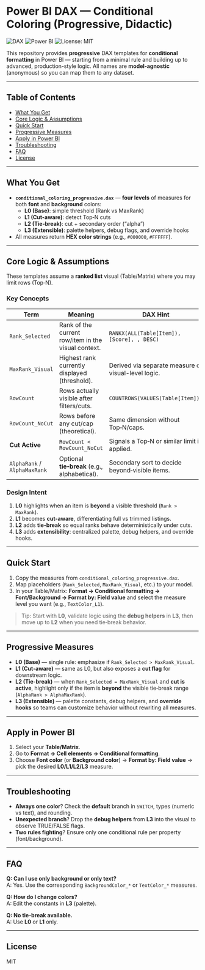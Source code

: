 # Power BI DAX — Conditional Coloring (Progressive, Didactic)

![DAX](https://img.shields.io/badge/Made%20with-DAX-1f6feb)
![Power BI](https://img.shields.io/badge/Power%20BI-Conditional%20Formatting-f2c744)
![License: MIT](https://img.shields.io/badge/License-MIT-green)

This repository provides **progressive** DAX templates for **conditional formatting** in Power BI — starting from a minimal rule and building up to advanced, production-style logic. All names are **model‑agnostic** (anonymous) so you can map them to any dataset.

---

## Table of Contents
- [What You Get](#what-you-get)
- [Core Logic & Assumptions](#core-logic--assumptions)
- [Quick Start](#quick-start)
- [Progressive Measures](#progressive-measures)
- [Apply in Power BI](#apply-in-power-bi)
- [Troubleshooting](#troubleshooting)
- [FAQ](#faq)
- [License](#license)

---

## What You Get
- **`conditional_coloring_progressive.dax`** — **four levels** of measures for both **font** and **background** colors:
  - **L0 (Base)**: simple threshold (Rank vs MaxRank)
  - **L1 (Cut-aware)**: detect Top‑N cuts
  - **L2 (Tie‑break)**: cut + secondary order (“alpha”)
  - **L3 (Extensible)**: palette helpers, debug flags, and override hooks
- All measures return **HEX color strings** (e.g., `#000000`, `#FFFFFF`).

---

## Core Logic & Assumptions

These templates assume a **ranked list** visual (Table/Matrix) where you may limit rows (Top‑N).

### Key Concepts

| Term | Meaning | DAX Hint |
|------|--------|----------|
| `Rank_Selected` | Rank of the current row/item in the visual context. | `RANKX(ALL(Table[Item]), [Score], , DESC)` |
| `MaxRank_Visual` | Highest rank currently displayed (threshold). | Derived via separate measure or visual-level logic. |
| `RowCount` | Rows actually visible after filters/cuts. | `COUNTROWS(VALUES(Table[Item]))` |
| `RowCount_NoCut` | Rows before any cut/cap (theoretical). | Same dimension without Top‑N/caps. |
| **Cut Active** | `RowCount < RowCount_NoCut` | Signals a Top‑N or similar limit is applied. |
| `AlphaRank` / `AlphaMaxRank` | Optional **tie‑break** (e.g., alphabetical). | Secondary sort to decide beyond‑visible items. |

### Design Intent
1. **L0** highlights when an item is **beyond** a visible threshold (`Rank > MaxRank`).  
2. **L1** becomes **cut‑aware**, differentiating full vs trimmed listings.  
3. **L2** adds **tie‑break** so equal ranks behave deterministically under cuts.  
4. **L3** adds **extensibility**: centralized palette, debug helpers, and override hooks.

---

## Quick Start
1. Copy the measures from `conditional_coloring_progressive.dax`.
2. Map placeholders (`Rank_Selected`, `MaxRank_Visual`, etc.) to your model.
3. In your Table/Matrix: **Format → Conditional formatting → Font/Background → Format by: Field value** and select the measure level you want (e.g., `TextColor_L1`).

> Tip: Start with **L0**, validate logic using the **debug helpers** in **L3**, then move up to **L2** when you need tie‑break behavior.

---

## Progressive Measures

- **L0 (Base)** — single rule: emphasize if `Rank_Selected > MaxRank_Visual`.
- **L1 (Cut‑aware)** — same as L0, but also exposes a **cut flag** for downstream logic.
- **L2 (Tie‑break)** — when `Rank_Selected = MaxRank_Visual` and **cut is active**, highlight only if the item is **beyond** the visible tie‑break range (`AlphaRank > AlphaMaxRank`).
- **L3 (Extensible)** — palette constants, debug helpers, and **override hooks** so teams can customize behavior without rewriting all measures.

---

## Apply in Power BI
1. Select your **Table/Matrix**.
2. Go to **Format → Cell elements → Conditional formatting**.
3. Choose **Font color** (or **Background color**) → **Format by: Field value** → pick the desired **L0/L1/L2/L3** measure.

---

## Troubleshooting
- **Always one color**? Check the **default** branch in `SWITCH`, types (numeric vs text), and rounding.
- **Unexpected branch**? Drop the **debug helpers** from **L3** into the visual to observe TRUE/FALSE flags.
- **Two rules fighting**? Ensure only one conditional rule per property (font/background).

---

## FAQ
**Q: Can I use only background or only text?**  
A: Yes. Use the corresponding `BackgroundColor_*` or `TextColor_*` measures.

**Q: How do I change colors?**  
A: Edit the constants in **L3** (palette).

**Q: No tie‑break available.**  
A: Use **L0** or **L1** only.

---

## License
MIT
